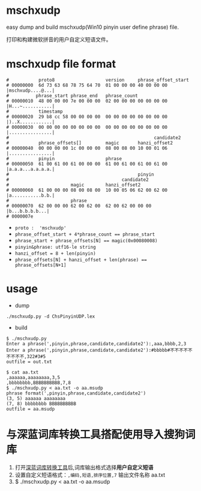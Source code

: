 # mschxudp
easy dump and build mschxudp(Win10 pinyin user define phrase) file.

打印和构建微软拼音的用户自定义短语文件。

# mschxudp file format
```
#           proto8                   version     phrase_offset_start
# 00000000  6d 73 63 68 78 75 64 70  01 00 00 00 40 00 00 00  |mschxudp....@...|
#          phrase_start phrase_end   phrase_count
# 00000010  48 00 00 00 7e 00 00 00  02 00 00 00 00 00 00 00  |H...~...........|
#           timestamp
# 00000020  29 b8 cc 58 00 00 00 00  00 00 00 00 00 00 00 00  |)..X............|
# 00000030  00 00 00 00 00 00 00 00  00 00 00 00 00 00 00 00  |................|
#                                                      candidate2
#           phrase_offsets[]         magic       hanzi_offset2
# 00000040  00 00 00 00 1c 00 00 00  08 00 08 00 10 00 01 06  |................|
#           pinyin                   phrase
# 00000050  61 00 61 00 61 00 00 00  61 00 61 00 61 00 61 00  |a.a.a...a.a.a.a.|
#                                                pinyin
#                                          candidate2
#                       magic        hanzi_offset2
# 00000060  61 00 00 00 08 00 08 00  10 00 05 06 62 00 62 00  |a...........b.b.|
#                       phrase
# 00000070  62 00 00 00 62 00 62 00  62 00 62 00 00 00        |b...b.b.b.b...|
# 0000007e
```
* `proto :  'mschxudp'`
* `phrase_offset_start + 4*phrase_count == phrase_start`
* `phrase_start + phrase_offsets[N] == magic(0x00080008)`
* `pinyin&phrase: utf16-le string`
* `hanzi_offset = 8 + len(pinyin)`
* `phrase_offsets[N] + hanzi_offset + len(phrase) == phrase_offsets[N+1]`

# usage
* dump
```
./mschxudp.py -d ChsPinyinUDP.lex
```
* build
```
$ ./mschxudp.py
Enter a phrase(',pinyin,phrase,candidate,candidate2'):,aaa,bbbb,2,3
Enter a phrase(',pinyin,phrase,candidate,candidate2'):#bbbbb#不不不不不不不不不,322#3#5   
outfile = out.txt
```

```
$ cat aa.txt
,aaaaaa,aaaaaaaa,3,5
,bbbbbbbb,BBBBBBBBBB,7,8
$ ./mschxudp.py < aa.txt -o aa.msudp
phrase format(',pinyin,phrase,candidate,candidate2')
(3, 5) aaaaaa aaaaaaaa
(7, 8) bbbbbbbb BBBBBBBBBB
outfile = aa.msudp

```

# 与深蓝词库转换工具搭配使用导入搜狗词库

1. 打开[深蓝词库转换工具](https://github.com/studyzy/imewlconverter/releases)后,词库输出格式选择**用户自定义短语**
2. 设置自定义短语格式：``,编码,短语,排序位置,7`` 输出文件名称 aa.txt
3.  $ ./mschxudp.py < aa.txt -o aa.msudp
